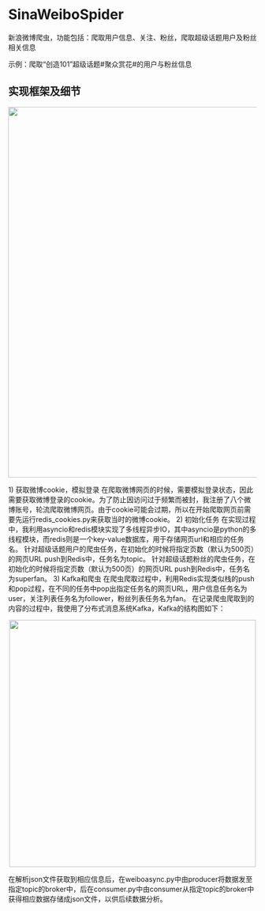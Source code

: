 # SinaWeiboSpider
新浪微博爬虫，功能包括：爬取用户信息、关注、粉丝，爬取超级话题用户及粉丝相关信息

示例：爬取“创造101”超级话题#聚众赏花#的用户与粉丝信息

## 实现框架及细节

<p align="center">
<img src="https://github.com/kechunliu/SinaWeiboSpider/blob/master/SpiderFramework.jpg" width="750">
</p>
1)	获取微博cookie，模拟登录
在爬取微博网页的时候，需要模拟登录状态，因此需要获取微博登录的cookie。为了防止因访问过于频繁而被封，我注册了八个微博账号，轮流爬取微博网页。由于cookie可能会过期，所以在开始爬取网页前需要先运行redis_cookies.py来获取当时的微博cookie。
2)	初始化任务
在实现过程中，我利用asyncio和redis模块实现了多线程异步IO，其中asyncio是python的多线程模块，而redis则是一个key-value数据库，用于存储网页url和相应的任务名。
针对超级话题用户的爬虫任务，在初始化的时候将指定页数（默认为500页）的网页URL push到Redis中，任务名为topic。
针对超级话题粉丝的爬虫任务，在初始化的时候将指定页数（默认为500页）的网页URL push到Redis中，任务名为superfan。
3)	Kafka和爬虫
在爬虫爬取过程中，利用Redis实现类似栈的push和pop过程，在不同的任务中pop出指定任务名的网页URL，用户信息任务名为user，关注列表任务名为follower，粉丝列表任务名为fan。
在记录爬虫爬取到的内容的过程中，我使用了分布式消息系统Kafka，Kafka的结构图如下：
 <p align="center">
<img src="https://github.com/kechunliu/SinaWeiboSpider/blob/master/kafka.png" width="500">
</p>
在解析json文件获取到相应信息后，在weiboasync.py中由producer将数据发至指定topic的broker中，后在consumer.py中由consumer从指定topic的broker中获得相应数据存储成json文件，以供后续数据分析。
